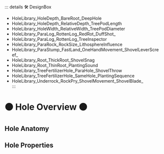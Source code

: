 ::: details 🛠 DesignBox

- HoleLibrary_HoleDepth_BareRoot_DeepHole												
- HoleLibrary_HoleDepth_RelativeDepth_TreePodLength												
- HoleLibrary_HoleWidth_RelativeWidth_TreePodDiameter												
- HoleLibrary_ParaLog_RottenLog_RedRot_DuffShot_												
- HoleLibrary_ParaLog_RottenLog_TreeInspector												
- HoleLibrary_ParaRock_RockSize_LithosphereInfluence												
- HoleLibrary_ParaStump_FastLand_OneHandMovement_ShovelLeverScreef_												
- HoleLibrary_Root_ThickRoot_ShovelSnag												
- HoleLibrary_Root_ThinRoot_PlantingSound												
- HoleLibrary_TreeFertilizerHole_ParaHole_ShovelThrow												
- HoleLibrary_TreeFertilizerHole_SameHole_PlantingSequence												
- HoleLibrary_Underrock_RockPry_ShovelMovement_ShovelBlade_																									
:::

# 🟠 <move>Hole Overview </move>🟠

## Hole Anatomy

## Hole Properties
